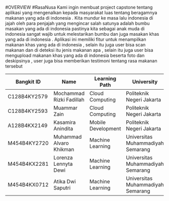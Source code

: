 #OVERVIEW
#RasaNusa 
Kami ingin membuat project capstone tentang aplikasi yang mengenalkan kepada masyarakat luas tentang beragamnya makanan yang ada di indonesia . Kita mundur ke masa lalu indonesia di jajah oleh para penjajah yang mengincar salah satunya adalah bumbu masakan yang ada di indonesia pastinya kita sebagai anak muda di indonesia sangat wajib untuk melestarikan bumbu dan juga masakan khas yang ada di indonesia . Aplikasi ini memiliki fitur untuk menampilkan makanan khas yang ada di indonesia , selain itu juga user bisa scan makanan dan di deteksi itu jenis makanan apa , selain itu juga user bisa mengupload makanan khas yang ada di
indonesia beserta foto dan deskipsinya , user juga bisa memberikan testimoni tentang rasa makanan tersebut 

| Bangkit ID      | Name                     | Learning Path       | University                        | Contact                                                                 |
|-----------------|--------------------------|---------------------|-----------------------------------|------------------------------------------------------------------------|
| C128B4KY2579    | Mochammad Rizki Fadillah  | Cloud Computing     | Politeknik Negeri Jakarta         | [LinkedIn](https://www.linkedin.com/in/mohammad-rizki-fadillah-45257a1a7)  |
| C128B4KY2593    | Muammar Zain              | Cloud Computing     | Politeknik Negeri Jakarta         | [LinkedIn](https://www.linkedin.com/in/muammar-zain/)                      |
| A128B4KX2149    | Kasamira Anindita         | Mobile Development  | Politeknik Negeri Jakarta         | [LinkedIn](https://www.linkedin.com/in/kasamira-anindita-9aa88524b/)       |
| M454B4KY2720    | Muhammad Alvaro Khikman   | Machine Learning    | Universitas Muhammadiyah Semarang |  [LinkedIn](https://www.linkedin.com/in/muhammadalvarokhikman/)        |
| M454B4KX2281    | Lorenza Lennyta Dewi      | Machine Learning    | Universitas Muhammadiyah Semarang |  [LinkedIn](https://www.linkedin.com/in/lorenza-lennyta-dewi-b09917291/)   |                                  
| M454B4KX0712    | Atika Dwi Saputri         | Machine Learning    | Universitas Muhammadiyah Semarang | [LinkedIn](https://www.linkedin.com/in/atika-dwi-saputri-01894a2b0/)       |
